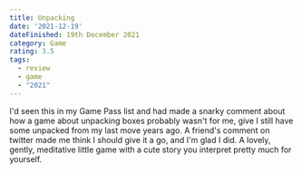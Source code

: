 ```yaml
---
title: Unpacking
date: '2021-12-19'
dateFinished: 19th December 2021
category: Game
rating: 3.5
tags:
  - review
  - game
  - "2021"
---
```


I'd seen this in my Game Pass list and had made a snarky comment about how a game about unpacking boxes probably wasn't for me, give I still have some unpacked from my last move years ago. A friend's comment on twitter made me think I should give it a go, and I'm glad I did. A lovely, gently, meditative little game with a cute story you interpret pretty much for yourself.